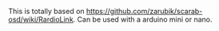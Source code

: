 This is totally based on https://github.com/zarubik/scarab-osd/wiki/RardioLink. Can be used with a arduino mini or nano.
